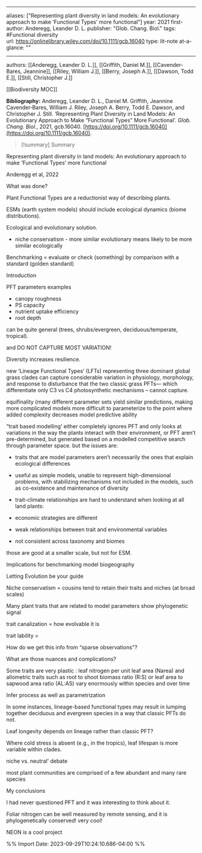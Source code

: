   
---
aliases: ["Representing plant diversity in land models: An evolutionary approach to make ‘Functional Types’ more functional"] 
year: 2021 
first-author: Anderegg, Leander D. L.
publisher: "Glob. Chang. Biol." 
tags:       #Functional diversity   
url: https://onlinelibrary.wiley.com/doi/10.1111/gcb.16040 
type: lit-note
at-a-glance: ""

--- 
authors: [[Anderegg, Leander D. L.]], [[Griffith, Daniel M.]], [[Cavender‐Bares, Jeannine]], [[Riley, William J.]], [[Berry, Joseph A.]], [[Dawson, Todd E.]], [[Still, Christopher J.]]

[[Biodiversity MOC]] 


**Bibliography:** Anderegg, Leander D. L., Daniel M. Griffith, Jeannine Cavender‐Bares, William J. Riley, Joseph A. Berry, Todd E. Dawson, and Christopher J. Still. ‘Representing Plant Diversity in Land Models: An Evolutionary Approach to Make “Functional Types” More Functional’. _Glob. Chang. Biol._, 2021, gcb.16040. [https://doi.org/10.1111/gcb.16040](https://doi.org/10.1111/gcb.16040). 

>[!summary] Summary
> 


Representing plant diversity in land models: An evolutionary approach to make ‘Functional Types’ more functional

Anderegg et al, 2022

What was done?

Plant Functional Types are a reductionist way of describing plants.

ESMs (earth system models) should include ecological dynamics (biome distributions).

Ecological and evolutionary solution.

- niche conservatism - more similar evolutionary means likely to be more similar ecologically

Benchmarking = evaluate or check (something) by comparison with a standard (golden standard)

Introduction

PFT parameters examples

- canopy roughness
- PS capacity
- nutrient uptake efficiency
- root depth

can be quite general (trees, shrubs/evergreen, deciduous/temperate, tropical).

and DO NOT CAPTURE MOST VARIATION!

Diversity increases resilience.

new ‘Lineage Functional Types’ (LFTs) representing three dominant global grass clades can capture considerable variation in physiology, morphology, and response to disturbance that the two classic grass PFTs— which differentiate only C3 vs C4 photosynthetic mechanisms – cannot capture.

equifinality (many different parameter sets yield similar predictions, making more complicated models more difficult to parameterize to the point where added complexity decreases model predictive ability

“trait based modelling’ either completely ignores PFT and only looks at variations in the way the plants interact with their environment, or PFT aren’t pre-determined, but generated based on a modelled competitive search through parameter space. but the issues are:

- traits that are model parameters aren’t necessarily the ones that explain ecological differences
- useful as simple models, unable to represent high-dimensional problems, with stabilizing mechanisms not included in the models, such as co-existence and maintenance of diversity
- trait-climate relationships are hard to understand when looking at all land plants:

- economic strategies are different
- weak relationships between trait and environmental variables
- not consistent across taxonomy and biomes

those are good at a smaller scale, but not for ESM.

Implications for benchmarking model biogeography

Letting Evolution be your guide

Niche conservatism = cousins tend to retain their traits and niches (at broad scales)

Many plant traits that are related to model parameters show phylogenetic signal

trait canalization = how evolvable it is

trait lability =

How do we get this info from “sparse observations"?

What are those nuances and complications?

Some traits are very plastic : leaf nitrogen per unit leaf area (Narea) and allometric traits such as root to shoot biomass ratio (R:S) or leaf area to sapwood area ratio (AL:AS) vary enormously within species and over time

Infer process as well as parametrization

In some instances, lineage-based functional types may result in lumping together deciduous and evergreen species in a way that classic PFTs do not.

Leaf longevity depends on lineage rather than classic PFT?

Where cold stress is absent (e.g., in the tropics), leaf lifespan is more variable within clades.

niche vs. neutral’ debate

most plant communities are comprised of a few abundant and many rare species

My conclusions

I had never questioned PFT and it was interesting to think about it.

Foliar nitrogen can be well measured by remote sensing, and it is phylogenetically conserved! very cool!

NEON is a cool project

%% Import Date: 2023-09-29T10:24:10.686-04:00 %%
